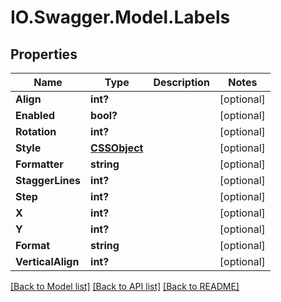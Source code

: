 # IO.Swagger.Model.Labels
## Properties

Name | Type | Description | Notes
------------ | ------------- | ------------- | -------------
**Align** | **int?** |  | [optional] 
**Enabled** | **bool?** |  | [optional] 
**Rotation** | **int?** |  | [optional] 
**Style** | [**CSSObject**](CSSObject.md) |  | [optional] 
**Formatter** | **string** |  | [optional] 
**StaggerLines** | **int?** |  | [optional] 
**Step** | **int?** |  | [optional] 
**X** | **int?** |  | [optional] 
**Y** | **int?** |  | [optional] 
**Format** | **string** |  | [optional] 
**VerticalAlign** | **int?** |  | [optional] 

[[Back to Model list]](../README.md#documentation-for-models) [[Back to API list]](../README.md#documentation-for-api-endpoints) [[Back to README]](../README.md)


